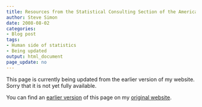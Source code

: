 ```yaml
---
title: Resources from the Statistical Consulting Section of the American Statistical Association
author: Steve Simon
date: 2008-08-02
categories:
- Blog post
tags:
- Human side of statistics
- Being updated
output: html_document
page_update: no
---
```


This page is currently being updated from the earlier version of my website. Sorry that it is not yet fully available.

<!---More--->


You can find an [earlier version][sim1] of this page on my [original website][sim2].

[sim1]: http://www.pmean.com/08/ConsultingResources.html
[sim2]: http://www.pmean.com/original_site.html

